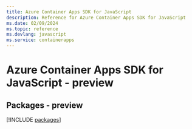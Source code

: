 ```yaml
---
title: Azure Container Apps SDK for JavaScript
description: Reference for Azure Container Apps SDK for JavaScript
ms.date: 02/09/2024
ms.topic: reference
ms.devlang: javascript
ms.service: containerapps
---
```

# Azure Container Apps SDK for JavaScript - preview
## Packages - preview
[!INCLUDE [packages](container-apps-index.md)]